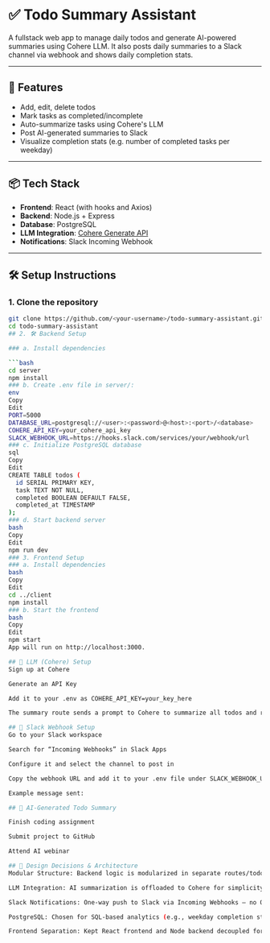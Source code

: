 # ✅ Todo Summary Assistant

A fullstack web app to manage daily todos and generate AI-powered summaries using Cohere LLM. It also posts daily summaries to a Slack channel via webhook and shows daily completion stats.

---

## 🚀 Features

- Add, edit, delete todos
- Mark tasks as completed/incomplete
- Auto-summarize tasks using Cohere's LLM
- Post AI-generated summaries to Slack
- Visualize completion stats (e.g. number of completed tasks per weekday)

---

## 📦 Tech Stack

- **Frontend**: React (with hooks and Axios)
- **Backend**: Node.js + Express
- **Database**: PostgreSQL
- **LLM Integration**: [Cohere Generate API](https://docs.cohere.com/docs/generate)
- **Notifications**: Slack Incoming Webhook

---

## 🛠️ Setup Instructions

### 1. Clone the repository
```bash
git clone https://github.com/<your-username>/todo-summary-assistant.git
cd todo-summary-assistant
## 2. 🛠️ Backend Setup

### a. Install dependencies

```bash
cd server
npm install
### b. Create .env file in server/:
env
Copy
Edit
PORT=5000
DATABASE_URL=postgresql://<user>:<password>@<host>:<port>/<database>
COHERE_API_KEY=your_cohere_api_key
SLACK_WEBHOOK_URL=https://hooks.slack.com/services/your/webhook/url
### c. Initialize PostgreSQL database
sql
Copy
Edit
CREATE TABLE todos (
  id SERIAL PRIMARY KEY,
  task TEXT NOT NULL,
  completed BOOLEAN DEFAULT FALSE,
  completed_at TIMESTAMP
);
### d. Start backend server
bash
Copy
Edit
npm run dev
### 3. Frontend Setup
### a. Install dependencies
bash
Copy
Edit
cd ../client
npm install
### b. Start the frontend
bash
Copy
Edit
npm start
App will run on http://localhost:3000.

## 🤖 LLM (Cohere) Setup
Sign up at Cohere

Generate an API Key

Add it to your .env as COHERE_API_KEY=your_key_here

The summary route sends a prompt to Cohere to summarize all todos and returns the result. This is used in the UI and posted to Slack.

## 📣 Slack Webhook Setup
Go to your Slack workspace

Search for “Incoming Webhooks” in Slack Apps

Configure it and select the channel to post in

Copy the webhook URL and add it to your .env file under SLACK_WEBHOOK_URL

Example message sent:

## 📝 AI-Generated Todo Summary

Finish coding assignment

Submit project to GitHub

Attend AI webinar

## 🧠 Design Decisions & Architecture
Modular Structure: Backend logic is modularized in separate routes/todos.js and uses a shared DB pool.

LLM Integration: AI summarization is offloaded to Cohere for simplicity and fast prototyping.

Slack Notifications: One-way push to Slack via Incoming Webhooks – no OAuth needed.

PostgreSQL: Chosen for SQL-based analytics (e.g., weekday completion stats).

Frontend Separation: Kept React frontend and Node backend decoupled for flexibility in deployment.
